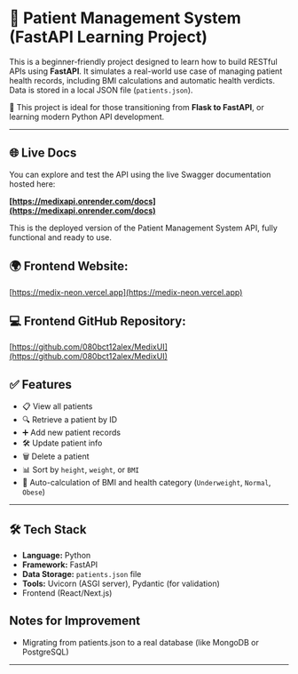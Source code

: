 # 🧠 Patient Management System  (FastAPI Learning Project)

This is a beginner-friendly project designed to learn how to build RESTful APIs using **FastAPI**. It simulates a real-world use case of managing patient health records, including BMI calculations and automatic health verdicts. Data is stored in a local JSON file (`patients.json`). 


📌 This project is ideal for those transitioning from **Flask to FastAPI**, or learning modern Python API development.

---

## 🌐 Live Docs

You can explore and test the API using the live Swagger documentation hosted here:

**[https://medixapi.onrender.com/docs](https://medixapi.onrender.com/docs)**

This is the deployed version of the Patient Management System API, fully functional and ready to use.

## 🌍 **Frontend Website:**  
  [https://medix-neon.vercel.app](https://medix-neon.vercel.app) 

##  💻 **Frontend GitHub Repository:**  
  [https://github.com/080bct12alex/MedixUI](https://github.com/080bct12alex/MedixUI)

## ✅ Features

- 📋 View all patients
- 🔍 Retrieve a patient by ID
- ➕ Add new patient records
- 🛠 Update patient info
- 🗑 Delete a patient
- 📊 Sort by `height`, `weight`, or `BMI`
- 🧮 Auto-calculation of BMI and health category (`Underweight`, `Normal`, `Obese`)

---

## 🛠 Tech Stack

- **Language:** Python 
- **Framework:** FastAPI 
- **Data Storage:** `patients.json` file
- **Tools:** Uvicorn (ASGI server), Pydantic (for validation)
- Frontend (React/Next.js)

## Notes for Improvement
- Migrating from patients.json to a real database (like MongoDB or PostgreSQL) 

---

